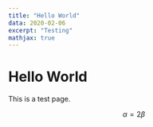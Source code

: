 ```yaml
---
title: "Hello World"
data: 2020-02-06
excerpt: "Testing"
mathjax: true
---
```


# Hello World

This is a test page. 

$$ 
\alpha = 2 \beta
$$
